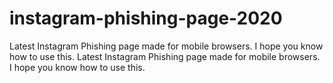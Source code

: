# instagram-phishing-page-2020
Latest Instagram Phishing page made for mobile browsers. I hope you know how to use this.
Latest Instagram Phishing page made for mobile browsers. I hope you know how to use this. 
